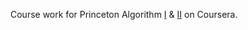 Course work for Princeton Algorithm [I](https://www.coursera.org/learn/algorithms-part1) & [II](https://www.coursera.org/learn/algorithms-part2) on Coursera.
